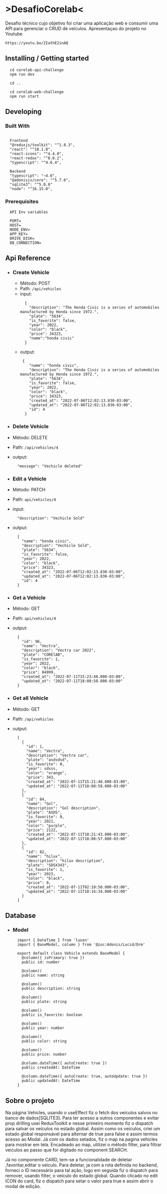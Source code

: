  
# >DesafioCorelab<  

Desafio técnico cujo objetivo foi criar uma aplicação web e consumir uma API para gerenciar o CRUD de veículos. 
Apresentaçao do projeto no Youtube
 ```
 https://youtu.be/2IathE2inAQ
 ```

## Installing / Getting started

```shell
  cd corelab-api-challenge
  npm run dev

  cd ..

  cd corelab-web-challenge
  npm run start
```


## Developing

### Built With
```shell

  Frontend
  "@reduxjs/toolkit": "^1.8.3",
  "react": "^18.1.0",
  "react-icons": "^4.4.0",
  "react-redux": "^8.0.2",
  "typescript": "^4.6.4",

  Backend
  "typescript": "~4.6",
  "@adonisjs/core": "^5.7.6",
  "sqlite3": "^5.0.8"
  "node": "^16.15.0",
```

### Prerequisites
```shell
  API Env variables

  PORT=
  HOST=
  NODE_ENV=
  APP_KEY=
  DRIVE_DISK=
  DB_CONNECTION=

```
 

## Api Reference


* ### Create Vehicle
  * Método: POST
  * Path: `/api/vehicles`
  * input:
    ```
      {
	    "description": "The Honda Civic is a series of automobiles manufactured by Honda since 1972.",
	    "plate": "5634",
	    "is_favorite": false,
	    "year": 2022,
	    "color": "black",
	    "price": 34323,
	    "name":"honda civic"
      }
    ```
  * output:
    ```
     {
        "name": "honda civic",
        "description": "The Honda Civic is a series of automobiles manufactured by Honda since 1972.",
        "plate": "5634",
        "is_favorite": false,
        "year": 2022,
        "color": "black",
        "price": 34323,
        "created_at": "2022-07-06T12:02:13.830-03:00",
        "updated_at": "2022-07-06T12:02:13.830-03:00",
        "id": 4
      }
    ```
* ### Delete Vehicle
* Método: DELETE
* Path: `/api/vehicles/4`
* output:
  ```
    "message": "Vechicle deleted"
  ```
* ### Edit a Vehicle
* Método: PATCH
* Path: `api/vehicles/4`
* input:
  ```
    "description": "Vechicle Sold"
  ```
* output:
  ```
    {
      "name": "honda civic",
      "description": "Vechicle Sold",
      "plate": "5634",
      "is_favorite": false,
      "year": 2022,
      "color": "black",
      "price": 34323,
      "created_at": "2022-07-06T12:02:13.830-03:00",
      "updated_at": "2022-07-06T12:02:13.830-03:00",
      "id": 4
    }
  ```

* ### Get a Vehicle
* Método: GET
* Path: `api/vehicles/4`
* output:
  ```
    {
      "id": 96,
      "name": "Vectra",
      "description": "Vectra car 2022",
      "plate": "CORElAB",
      "is_favorite": 1,
      "year": 2022,
      "color": "black",
      "price": 84999,
      "created_at": "2022-07-11T15:23:48.000-03:00",
      "updated_at": "2022-07-11T18:08:58.000-03:00"
    }
  ```
* ### Get all Vehicle
* Método: GET
* Path: `/api/vehicles`
* output:
  ```
    [
      {
        "id": 1,
        "name": "Vectra",
        "description": "Vectra car",
        "plate": "asdsdsd",
        "is_favorite": 0,
        "year": sdsss,
        "color": "orange",
        "price": 343,
        "created_at": "2022-07-11T15:21:48.000-03:00",
        "updated_at": "2022-07-11T18:08:58.000-03:00"
      },
      {
        "id": 84,
        "name": "Gol",
        "description": "Gol description",
        "plate": "ASDS",
        "is_favorite": 0,
        "year": 2021,
        "color": "purple",
        "price": 2122,
        "created_at": "2022-07-11T10:21:43.000-03:00",
        "updated_at": "2022-07-11T18:08:57.000-03:00"
      },
      {
        "id": 82,
        "name": "hilux",
        "description": "hilux description",
        "plate": "SDSX343",
        "is_favorite": 1,
        "year": 2023,
        "color": "black",
        "price": 0,
        "created_at": "2022-07-11T02:10:50.000-03:00",
        "updated_at": "2022-07-11T18:16:34.000-03:00"
      }
    ]
  ```
## Database

* ### Model
  ```
    import { DateTime } from 'luxon'
    import { BaseModel, column } from '@ioc:Adonis/Lucid/Orm'

    export default class Vehicle extends BaseModel {
      @column({ isPrimary: true })
      public id: number

      @column()
      public name: string

      @column()
      public description: string

      @column()
      public plate: string
    
      @column()
      public is_favorite: boolean

      @column()
      public year: number

      @column()
      public color: string

      @column()
      public price: number

      @column.dateTime({ autoCreate: true })
      public createdAt: DateTime

      @column.dateTime({ autoCreate: true, autoUpdate: true })
      public updatedAt: DateTime
    }
  ```

## Sobre o projeto

Na página Vehicles, usando o useEffect fiz o fetch dos veículos salvos no banco de dados[SQLITE3]. Para ter acesso a outros componentes e evitar prop drilling usei ReduxToolkit e nesse primeiro momento fiz o dispatch para salvar os veículos no estado global. Assim como os veículos, criei um estado global responsável para alternar de true para false e assim termos acesso ao Modal. Já com os dados setados, fiz o map na pagina vehicles para mostrar em tela. Encadeado ao map, utilizei o método filter, para filtrar veiculos ao passo que for digitado no component SEARCH.

Já no componente CARD, tem-se a funcionalidade de deletar ,favoritar,editar o veículo. Para deletar, ja com a rota definida no backend, forneci o ID necessário para tal ação, logo em seguida fiz o dispatch para remover, usando filter, o veículo do estado global. Quando clicado no edit ICON do card, fiz o dispatch para setar o valor para true e assim abrir o modal de edição.

